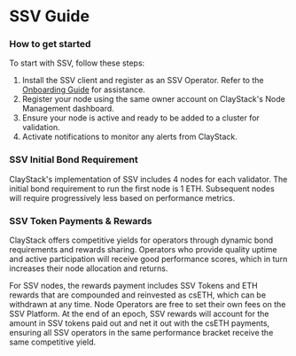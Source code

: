 # SSV Guide

### How to get started

To start with SSV, follow these steps:

1. Install the SSV client and register as an SSV Operator. Refer to the [Onboarding Guide](https://docs.ssv.network/learn/operators/operator-onboarding) for assistance.
2. Register your node using the same owner account on ClayStack's Node Management dashboard.
3. Ensure your node is active and ready to be added to a cluster for validation.
4. Activate notifications to monitor any alerts from ClayStack.

[//]: # (TODO: Expand on the notification system)

[//]: # (TODO: Add new page detailed guide how to register)

### SSV Initial Bond Requirement

ClayStack's implementation of SSV includes 4 nodes for each validator. The initial bond requirement to run the first node is 1 ETH. Subsequent nodes will require progressively less based on performance metrics.

### SSV Token Payments & Rewards

ClayStack offers competitive yields for operators through dynamic bond requirements and rewards sharing. Operators who provide quality uptime and active participation will receive good performance scores, which in turn increases their node allocation and returns.

For SSV nodes, the rewards payment includes SSV Tokens and ETH rewards that are compounded and reinvested as csETH, which can be withdrawn at any time. Node Operators are free to set their own fees on the SSV Platform. At the end of an epoch, SSV rewards will account for the amount in SSV tokens paid out and net it out with the csETH payments, ensuring all SSV operators in the same performance bracket receive the same competitive yield.